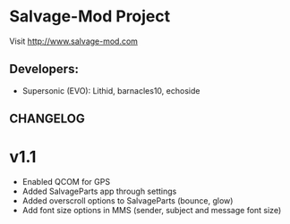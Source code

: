 Salvage-Mod Project
==============

Visit http://www.salvage-mod.com

Developers:
------------
* Supersonic (EVO): Lithid, barnacles10, echoside

CHANGELOG
---------

v1.1
=
* Enabled QCOM for GPS
* Added SalvageParts app through settings
* Added overscroll options to SalvageParts (bounce, glow)
* Add font size options in MMS (sender, subject and message font size)


